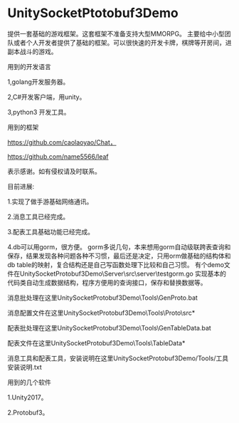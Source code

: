 
# UnitySocketPtotobuf3Demo
提供一套基础的游戏框架。这套框架不准备支持大型MMORPG。
主要给中小型团队或者个人开发者提供了基础的框架。可以很快速的开发卡牌，棋牌等开房间，进副本战斗的游戏。

用到的开发语言

1,golang开发服务器。

2,C#开发客户端，用unity。

3,python3 开发工具。

用到的框架

https://github.com/caolaoyao/Chat，

https://github.com/name5566/leaf

表示感谢。如有侵权请及时联系。

目前进展:

1.实现了做手游基础网络通讯。

2.消息工具已经完成。

3.配表工具基础功能已经完成。

4.db可以用gorm，很方便。
gorm多说几句，本来想用gorm自动级联跨表查询和保存，结果发现各种问题各种不习惯，最后还是决定，只用orm做基础的结构体和db table的映射，复合结构还是自己写函数处理下比较和自己习惯。
有个demo文件在UnitySocketProtobuf3Demo\Server\src\server\testgorm.go 实现基本的代码类自动生成数据结构，程序方便用的查询接口，保存和替换数据等。


消息批处理在这里UnitySocketProtobuf3Demo\Tools\GenProto.bat

消息配置文件在这里UnitySocketProtobuf3Demo\Tools\Proto\src\*

配表批处理在这里UnitySocketProtobuf3Demo\Tools\GenTableData.bat

配表文件在这里UnitySocketProtobuf3Demo\Tools\TableData\*

消息工具和配表工具，安装说明在这里UnitySocketProtobuf3Demo/Tools/工具安装说明.txt

用到的几个软件

1.Unity2017。

2.Protobuf3。


